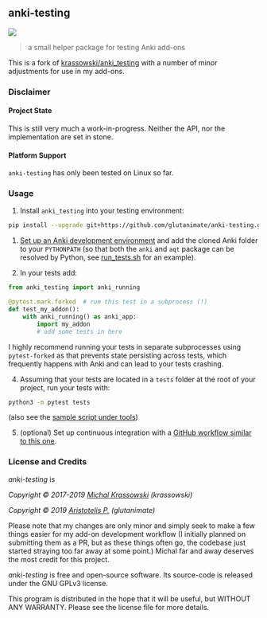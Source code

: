 ## anki-testing

[![](https://github.com/glutanimate/anki-testing/workflows/tests/badge.svg)](https://github.com/glutanimate/anki-testing/actions?query=workflow%3Atests)

> a small helper package for testing Anki add-ons

This is a fork of [krassowski/anki_testing](https://github.com/glutanimate/anki-testing/blob/master/.github/workflows/tests.yml) with a number of minor adjustments for use in my add-ons.


### Disclaimer

#### Project State

This is still very much a work-in-progress. Neither the API, nor the implementation are set in stone.

#### Platform Support

`anki-testing` has only been tested on Linux so far.

### Usage

1. Install `anki_testing` into your testing environment:

<!-- TODO: update URLs in case of merged PR ↓ -->

```bash
pip install --upgrade git+https://github.com/glutanimate/anki-testing.git
```

1. [Set up an Anki development environment](https://github.com/dae/anki/blob/master/README.development) and add the cloned Anki folder to your `PYTHONPATH` (so that both the `anki` and `aqt` package can be resolved by Python, see [run_tests.sh](tools/run_tests.sh) for an example).

2. In your tests add:
```python
from anki_testing import anki_running

@pytest.mark.forked  # run this test in a subprocess (!)
def test_my_addon():
    with anki_running() as anki_app:
        import my_addon
        # add some tests in here
```

  I highly recommend running your tests in separate subprocesses using `pytest-forked` as that prevents state persisting across tests, which frequently happens with Anki and can lead to your tests crashing.

4. Assuming that your tests are located in a `tests` folder at the root of your project, run your tests with:

```bash
python3 -m pytest tests
```

(also see the [sample script under tools](./tools/run_tests.sh))

5. (optional) Set up continuous integration with a [GitHub workflow similar to this one](./.github/workflows/tests.yml).


### License and Credits

*anki-testing* is

*Copyright © 2017-2019 [Michal Krassowski](https://github.com/krassowski/anki_testing) (krassowski)*

*Copyright © 2019 [Aristotelis P.](https://glutanimate.com/) (glutanimate)*

Please note that my changes are only minor and simply seek to make a few things easier for my add-on development workflow (I initially planned on submitting them as a PR, but as these things often go, the codebase just started straying too far away at some point.) Michal far and away deserves the most credit for this project.

_anki-testing_ is free and open-source software. Its source-code is released under the GNU GPLv3 license.

This program is distributed in the hope that it will be useful, but WITHOUT ANY WARRANTY. Please see the license file for more details.